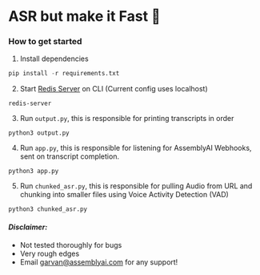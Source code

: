 # ASR but make it Fast 🏃

### How to get started

1. Install dependencies
```python
pip install -r requirements.txt
```
2. Start [Redis Server](https://redis.io/docs/ui/insight/) on CLI (Current config uses localhost)
```shell
redis-server
```

3. Run ```output.py```, this is responsible for printing transcripts in order
```
python3 output.py
```

4. Run ```app.py```, this is responsible for listening for AssemblyAI Webhooks, sent on transcript completion.
```
python3 app.py
```

5. Run ```chunked_asr.py```, this is responsible for pulling Audio from URL and chunking into smaller files using Voice Activity Detection (VAD)

```
python3 chunked_asr.py
```


#### *Disclaimer:*

- Not tested thoroughly for bugs
- Very rough edges
- Email garvan@assemblyai.com for any support!